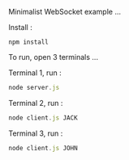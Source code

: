 Minimalist WebSocket example ...

Install :

```
npm install
```

To run, open 3 terminals ...

Terminal 1, run :

```javascript
node server.js
```

Terminal 2, run :

```javascript
node client.js JACK
```

Terminal 3, run :

```javascript
node client.js JOHN
```
